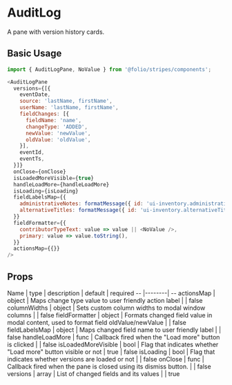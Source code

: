 # AuditLog
A pane with version history cards. 

## Basic Usage
```js
import { AuditLogPane, NoValue } from '@folio/stripes/components';

<AuditLogPane
  versions={[{
    eventDate,
    source: 'lastName, firstName',
    userName: 'lastName, firstName',
    fieldChanges: [{
      fieldName: 'name',
      changeType: 'ADDED',
      newValue: 'newValue',
      oldValue: 'oldValue',
    }],
    eventId,
    eventTs,
  }]}
  onClose={onClose}
  isLoadedMoreVisible={true}
  handleLoadMore={handleLoadMore}
  isLoading={isLoading}
  fieldLabelsMap={{
    administrativeNotes: formatMessage({ id: 'ui-inventory.administrativeNotes' }),
    alternativeTitles: formatMessage({ id: 'ui-inventory.alternativeTitles' }),
  }}
  fieldFormatter={{
    contributorTypeText: value => value || <NoValue />,
    primary: value => value.toString(),
  }}
  actionsMap={{}}
/>
```

## Props
Name | type | description | default | required
-- |--------| --
actionsMap | object | Maps change type value to user friendly action label | | false
columnWidths | object | Sets custom column widths to modal window columns | | false
fieldFormatter | object | Formats changed field value in modal content, used to format field oldValue/newValue | | false
fieldLabelsMap | object | Maps changed field name to user friendly label | | false
handleLoadMore | func | Callback fired when the "Load more" button is clicked | | false
isLoadedMoreVisible | bool | Flag that indicates whether "Load more" button visible or not | true | false
isLoading | bool | Flag that indicates whether versions are loaded or not | | false
onClose | func | Callback fired when the pane is closed using its dismiss button. | | false
versions | array | List of changed fields and its values | | true
